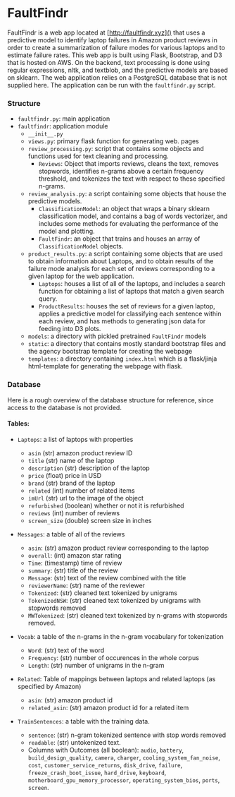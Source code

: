 # FaultFindr

FaultFindr is a web app located at [http://faultfindr.xyz]() that uses a predictive model to identify laptop failures in Amazon product reviews in order to create a summarization of failure modes for various laptops and to estimate failure rates.  This web app is built using Flask, Bootstrap, and D3 that is hosted on AWS. On the backend, text processing is done using regular expressions, nltk, and textblob, and the predictive models are based on sklearn. The web application relies on a PostgreSQL database that is not supplied here. The application can be run with the `faultfindr.py` script.

### Structure

- `faultfindr.py`: main application
- `faultfindr`: application module
    - `__init__.py`
    - `views.py`: primary flask function for generating web. pages
    - `review_processing.py`: script that contains some objects and functions used for text cleaning and processing.
        - `Reviews`: Object that imports reviews, cleans the text, removes stopwords, identifies n-grams above a certain frequency threshold, and tokenizes the text with respect to these specified n-grams.
    - `review_analysis.py`: a script containing some objects that house the predictive models.
        - `ClassificationModel`: an object that wraps a binary sklearn classification model, and contains a bag of words vectorizer, and includes some methods for evaluating the performance of the model and plotting.
        - `FaultFindr`: an object that trains and houses an array of `ClassificationModel` objects.
    - `product_results.py`: a script containing some objects that are used to obtain information about Laptops, and to obtain results of the failure mode analysis for each set of reviews corresponding to a given laptop for the web application.
        - `Laptops`: houses a list of all of the laptops, and includes a search function for obtaining a list of laptops that match a given search query.
        - `ProductResults`: houses the set of reviews for a given laptop, applies a predictive model for classifying each sentence within each review, and has methods to generating json data for feeding into D3 plots.
    - `models`: a directory with pickled pretrained `FaultFindr` models
    - `static`: a directory that contains mostly standard bootstrap files and the agency bootstrap template for creating the webpage
    - `templates`: a directory containing `index.html` which is a flask/jinja html-template for generating the webpage with flask.
    
### Database

Here is a rough overview of the database structure for reference, since access to the database is not provided.

#### Tables:

- `Laptops`: a list of laptops with properties
    - `asin` (str) amazon product review ID
    - `title` (str) name of the laptop
    - `description` (str) description of the laptop
    - `price` (float) price in USD
    - `brand` (str) brand of the laptop
    - `related` (int) number of related items
    - `imUrl` (str) url to the image of the object
    - `refurbished` (boolean) whether or not it is refurbished
    - `reviews` (int) number of reviews
    - `screen_size` (double) screen size in inches
- `Messages`: a table of all of the reviews
    - `asin`: (str) amazon product review corresponding to the laptop
    - `overall`: (int) amazon star rating
    - `Time`: (timestamp) time of review
    - `summary`: (str) title of the review
    - `Message`: (str) text of the review combined with the title
    - `reviewerName`: (str) name of the reviewer
    - `Tokenized`: (str) cleaned text tokenized by unigrams
    - `TokenizedNSW`: (str) cleaned text tokenized by unigrams with stopwords removed
    - `MWTokenized`: (str) cleaned text tokenized by n-grams with stopwords removed.
    
- `Vocab`: a table of the n-grams in the n-gram vocabulary for tokenization

    - `Word`: (str) text of the word
    - `Frequency`: (str) number of occurences in the whole corpus
    - `Length`: (str) number of unigrams in the n-gram
- `Related`: Table of mappings between laptops and related laptops (as specified by Amazon)
    - `asin`: (str) amazon product id
    - `related_asin`: (str) amazon product id for a related item
- `TrainSentences`: a table with the training data.
    - `sentence`: (str) n-gram tokenized sentence with stop words removed
    - `readable`: (str) untokenized text.
    - Columns with Outcomes (all boolean): `audio`, `battery`, `build_design_quality`, `camera`, `charger`, `cooling_system_fan_noise`, `cost`, `customer_service_returns`, `disk_drive`, `failure`, `freeze_crash_boot_issue`, `hard_drive`, `keyboard`, `motherboard_gpu_memory_processor`, `operating_system_bios`, `ports`, `screen`.

